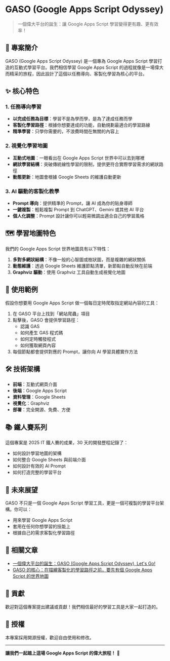 # GASO (Google Apps Script Odyssey)

> 一個偉大平台的誕生：讓 Google Apps Script 學習變得更有趣、更有效率！

## 🎯 專案簡介

GASO (Google Apps Script Odyssey) 是一個專為 Google Apps Script 學習打造的互動式學習平台。我們相信學習 Google Apps Script 的過程就像是一場偉大而精采的旅程，因此設計了這個以任務導向、客製化學習為核心的平台。

## ✨ 核心特色

### 1. 任務導向學習
- **以完成任務為目標**：學習不是為學而學，是為了達成任務而學
- **客製化學習路徑**：根據你想要達成的功能，自動規劃最適合的學習路線
- **精準學習**：只學你需要的，不浪費時間在無關的內容上

### 2. 視覺化學習地圖
- **互動式地圖**：一眼看出在 Google Apps Script 世界中可以去到哪裡
- **網狀學習結構**：突破傳統線性學習的限制，提供更符合實際學習需求的網狀路徑
- **動態更新**：地圖會根據 Google Sheets 的維護自動更新

### 3. AI 驅動的客製化教學
- **Prompt 導向**：提供精準的 Prompt，讓 AI 成為你的貼身導師
- **一鍵複製**：輕鬆複製 Prompt 到 ChatGPT、Gemini 或其他 AI 平台
- **個人化調整**：Prompt 設計讓你可以輕易微調出適合自己的學習風格

## 🗺️ 學習地圖特色

我們的 Google Apps Script 世界地圖具有以下特性：

1. **多對多網狀結構**：不像一般的心智圖或樹狀圖，而是複雜的網狀關係
2. **動態維護**：透過 Google Sheets 維護節點清單，新節點自動反映在前端
3. **Graphviz 驅動**：使用 Graphviz 工具自動生成視覺化地圖

## 🚀 使用範例

假設你想要用 Google Apps Script 做一個每日定時爬取指定網站內容的工具：

1. 在 GASO 平台上找到「網站爬蟲」項目
2. 點擊後，GASO 會提供學習路徑：
   - 認識 GAS
   - 如何產生 GAS 程式碼
   - 如何定時觸發程式
   - 如何獲取網頁內容
3. 每個節點都會提供對應的 Prompt，讓你向 AI 學習具體實作方法

## 🛠️ 技術架構

- **前端**：互動式網頁介面
- **後端**：Google Apps Script
- **資料管理**：Google Sheets
- **視覺化**：Graphviz
- **部署**：完全開源、免費、方便

## 📚 鐵人賽系列

這個專案是 2025 IT 鐵人賽的成果，30 天的開發歷程記錄了：

- 如何設計學習地圖的架構
- 如何整合 Google Sheets 與前端介面
- 如何設計有效的 AI Prompt
- 如何打造完整的學習平台

## 🎯 未來展望

GASO 不只是一個 Google Apps Script 學習工具，更是一個可複製的學習平台架構。你可以：

- 用來學習 Google Apps Script
- 套用在任何你想學習的技能上
- 根據自己的需求客製化學習路徑

## 📖 相關文章

- [一個偉大平台的誕生：GASO (Google Apps Script Odyssey), Let's Go!](https://ithelp.ithome.com.tw/articles/10380649)
- [GASO 的核心：在描繪客製化的學習路徑之前，要先有個 Google Apps Script 的世界地圖](https://ithelp.ithome.com.tw/articles/10381284)

## 🤝 貢獻

歡迎對這個專案提出建議或貢獻！我們相信最好的學習工具是大家一起打造的。

## 📄 授權

本專案採用開源授權，歡迎自由使用和修改。

---

**讓我們一起踏上這場 Google Apps Script 的偉大旅程！** 🚀
